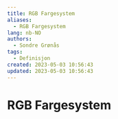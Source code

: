 ```yaml
---
title: RGB Fargesystem
aliases: 
  - RGB Fargesystem
lang: nb-NO
authors:
  - Sondre Grønås
tags:
  - Definisjon
created: 2023-05-03 10:56:43
updated: 2023-05-03 10:56:43
---
```

# RGB Fargesystem
